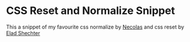 # CSS Reset and Normalize Snippet

This a snippet of my favourite css normalize by [Necolas](https://github.com/necolas/normalize.css) and css reset by [Elad Shechter ](https://github.com/elad2412/the-new-css-reset)
